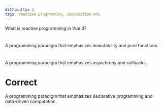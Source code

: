 ```yaml
---
difficulty: 2
tags: reactive programming, composition API
---
```


What is reactive programming in Vue 3?

#

A programming paradigm that emphasizes immutability and pure functions.

#

A programming paradigm that emphasizes asynchrony and callbacks.

# Correct

A programming paradigm that emphasizes declarative programming and data-driven computation.
